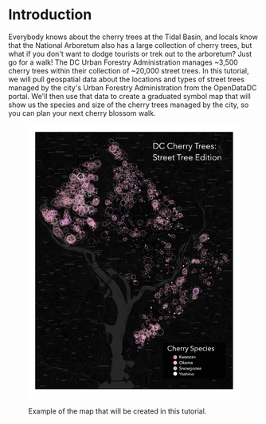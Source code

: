 # Introduction

Everybody knows about the cherry trees at the Tidal Basin, and locals know that the National Arboretum also has a large collection of cherry trees, but what if you don't want to dodge tourists or trek out to the arboretum? Just go for a walk! The DC Urban Forestry Administration manages \~3,500 cherry trees within their collection of \~20,000 street trees. In this tutorial, we will pull geospatial data about the locations and types of street trees managed by the city's Urban Forestry Administration from the OpenDataDC portal. We'll then use that data to create a graduated symbol map that will show us the species and size of the cherry trees managed by the city, so you can plan your next cherry blossom walk.

<figure><img src=".gitbook/assets/DC_cherry_map (1).jpg" alt=""><figcaption><p>Example of the map that will be created in this tutorial.</p></figcaption></figure>

